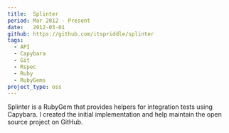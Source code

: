 ```yaml
---
title:  Splinter
period: Mar 2012 - Present
date:   2012-03-01
github: https://github.com/itspriddle/splinter
tags:
  - API
  - Capybara
  - Git
  - Rspec
  - Ruby
  - RubyGems
project_type: oss
---
```


Splinter is a RubyGem that provides helpers for integration tests using
Capybara. I created the initial implementation and help maintain the open
source project on GitHub.
